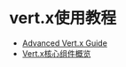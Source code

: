 # vert.x使用教程

* [Advanced Vert.x Guide](http://www.julienviet.com/advanced-vertx-guide/)
* [Vert.x核心组件概览](http://billyyccc.com/2017/11/26/Vert.x%E6%A0%B8%E5%BF%83%E7%BB%84%E4%BB%B6%E6%A6%82%E8%A7%88/)